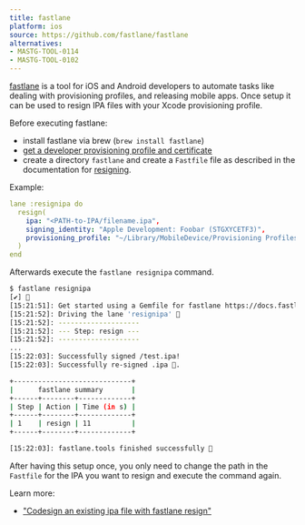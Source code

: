 ```yaml
---
title: fastlane
platform: ios
source: https://github.com/fastlane/fastlane
alternatives:
- MASTG-TOOL-0114
- MASTG-TOOL-0102
---
```


[fastlane](https://github.com/fastlane/fastlane) is a tool for iOS and Android developers to automate tasks like dealing with provisioning profiles, and releasing mobile apps. Once setup it can be used to resign IPA files with your Xcode provisioning profile.

Before executing fastlane:

- install fastlane via brew (`brew install fastlane`)
- [get a developer provisioning profile and certificate](https://mas.owasp.org/MASTG/techniques/ios/MASTG-TECH-0079/#getting-a-developer-provisioning-profile-and-certificate)
- create a directory `fastlane` and create a `Fastfile` file as described in the documentation for [resigning](https://docs.fastlane.tools/actions/resign/).

Example: 

```yaml
lane :resignipa do
  resign(
    ipa: "<PATH-to-IPA/filename.ipa",
    signing_identity: "Apple Development: Foobar (STGXYCETF3)",
    provisioning_profile: "~/Library/MobileDevice/Provisioning Profiles/<FILE-NAME>.mobileprovision",
  )
end
```

Afterwards execute the `fastlane resignipa` command. 

```bash
$ fastlane resignipa
[✔] 🚀 
[15:21:51]: Get started using a Gemfile for fastlane https://docs.fastlane.tools/getting-started/ios/setup/#use-a-gemfile
[15:21:52]: Driving the lane 'resignipa' 🚀
[15:21:52]: --------------------
[15:21:52]: --- Step: resign ---
[15:21:52]: --------------------
...
[15:22:03]: Successfully signed /test.ipa!
[15:22:03]: Successfully re-signed .ipa 🔏.

+-----------------------------+
|      fastlane summary       |
+------+--------+-------------+
| Step | Action | Time (in s) |
+------+--------+-------------+
| 1    | resign | 11          |
+------+--------+-------------+

[15:22:03]: fastlane.tools finished successfully 🎉
```

After having this setup once, you only need to change the path in the `Fastfile` for the IPA you want to resign and execute the command again.

Learn more:

- ["Codesign an existing ipa file with fastlane resign"](https://docs.fastlane.tools/actions/resign/)
